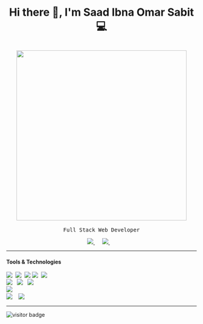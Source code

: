 <h1 align='center'> Hi there 👋, I'm Saad Ibna Omar Sabit  💻 </h1>

<p align="center">
  <br><img src="https://github.com/ssabit/ssabit/blob/master/developer.gif" width="450px"><br><br>
  <samp>Full Stack Web Developer
  </samp>
  <br>
</p>

<p align='center'>
 <a href="https://www.linkedin.com/in/sabit/"><img src="https://img.shields.io/badge/linkedin-%230077B5.svg?&style=for-the-badge&logo=linkedin&logoColor=white" />  </a>&nbsp;&nbsp;&nbsp;&nbsp;
 <a href="mailto:sabit.cseuiu@gmail.com?subject=Hello%20Sabit"><img src="https://img.shields.io/badge/gmail-%23D14836.svg?&style=for-the-badge&logo=gmail&logoColor=white" />      </a>&nbsp;&nbsp;&nbsp;&nbsp;
</p>
<hr>

<h4> Tools & Technologies</h4>

<p>
  <img src="https://img.shields.io/badge/html5%20-%23e34f26.svg?&style=for-the-badge&logo=html5&logoColor=white" />&nbsp;&nbsp;<img src="https://img.shields.io/badge/css3%20-     %231572B6.svg?&style=for-the-badge&logo=css3&logoColor=white" />&nbsp;&nbsp;<img src="https://img.shields.io/badge/javascript%20-%23F7DF1E.svg?&style=for-the-badge&logo=javascript&logoColor=white" />&nbsp;<img src="https://img.shields.io/badge/jquery%20-%230769ad.svg?&style=for-the-badge&logo=jquery&logoColor=white" />&nbsp;&nbsp;<img src="https://img.shields.io/badge/Bootstrap%20-553C7B.svg?&style=for-the-badge&logo=Bootstrap&logoColor=white" />&nbsp;&nbsp;<br>
  <img src="https://img.shields.io/badge/PHP%20-553C7B.svg?&style=for-the-badge&logo=PHP&logoColor=white" />&nbsp;&nbsp;&nbsp;<img src="https://img.shields.io/badge/Ajax%20-00758F.svg?&style=for-the-badge&logo=Ajax&logoColor=white" />&nbsp;&nbsp;&nbsp;<img src="https://img.shields.io/badge/Laravel%20-%23e34f26.svg?&style=for-the-badge&logo=Laravel&logoColor=white" />&nbsp;&nbsp;&nbsp;<br>
  <img src="https://img.shields.io/badge/MySQL%20-00758F.svg?&style=for-the-badge&logo=MySQL&logoColor=white" />&nbsp;&nbsp;&nbsp;<br>
  <img src="https://img.shields.io/badge/Git%20-black.svg?&style=for-the-badge&logo=Git&logoColor=red&link=https://github.com/ssabit" />&nbsp;&nbsp;&nbsp;
  <img src="https://img.shields.io/badge/github%20-000000.svg?&style=for-the-badge&logo=github&logoColor=white" />&nbsp;&nbsp;&nbsp;
</p>

<hr>  
<p>
<p>
   <!--<img src="https://visitor-badge.laobi.icu/badge?page_id=ssabit" alt="visitor badge"/>-->
   <img src="http://estruyf-github.azurewebsites.net/api/VisitorHit?user=ssabit&repo=github-visitors-badge&countColorcountColor&countColor=%231572B6" alt="visitor badge"/>
</p>



 
